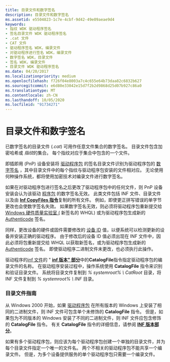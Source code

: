 ```yaml
---
title: 目录文件和数字签名
description: 目录文件和数字签名
ms.assetid: e5504823-1c7e-4cbf-9d42-49e09aeae9d4
keywords:
- 指纹 WDK 驱动程序签名
- 签名目录文件 WDK 驱动程序签名
- .cat 文件
- CAT 文件
- 驱动程序签名 WDK，编录文件
- 对驱动程序进行签名 WDK，编录文件
- 数字签名 WDK，目录文件
- 签名 WDK，编录文件
- 目录文件 WDK 驱动程序签名
ms.date: 04/20/2017
ms.localizationpriority: medium
ms.openlocfilehash: f726f04e8003a7c4c655e64b73daa82c6832b627
ms.sourcegitcommit: e6d80e33042e15d7f2b2d9868d25d07b927c86a0
ms.translationtype: MT
ms.contentlocale: zh-CN
ms.lasthandoff: 10/05/2020
ms.locfileid: "91734271"
---
```

# <a name="catalog-files-and-digital-signatures"></a>目录文件和数字签名


已数字签名的目录文件 (*.cat*) 可用作任意文件集合的数字签名。 目录文件包含加密哈希或 *指纹*的集合。 每个指纹对应于集合中包含的一个文件。

即插即用 (PnP) 设备安装将 [驱动程序包](driver-packages.md) 的签名目录文件识别为驱动程序包的 [数字签名](digital-signatures.md) ，其中目录文件中的每个指纹与驱动程序包安装的文件相对应。 无论使用何种操作系统，都将使用加密技术对编录文件进行数字签名。

如果在对驱动程序包进行签名之后更改了驱动程序包中的任何文件，则 PnP 设备安装会认为该驱动 [程序包](driver-packages.md) 的数字签名无效。 此类文件包括 INF 文件、目录文件以及由 [**Inf CopyFiles 指令**](inf-copyfiles-directive.md)复制的所有文件。 例如，即使更正拼写错误的单字节更改也会使数字签名失效。 如果数字签名无效，则必须将驱动程序包重新提交给 [Windows 硬件质量实验室 (](/previous-versions/windows/hardware/hck/jj124227(v=vs.85)) 新签名的 WHQL) 或为驱动程序包生成新的 [Authenticode](authenticode.md) 签名。

同样，更改设备的硬件或固件需要修改的 [设备 ID](device-ids.md) 值，以便系统可以检测更新的设备并安装正确的驱动程序。 由于修改后的设备 ID 值必须出现在 INF 文件中，因此必须将包重新提交给 WHQL 以获取新签名，或为驱动程序包生成新的 [Authenticode](authenticode.md) 签名。 即使驱动程序二进制文件未更改，也必须执行此操作。

驱动程序的[inf 文件](overview-of-inf-files.md)的 " [**inf 版本" 部分**](inf-version-section.md)中的**CatalogFile**指令指定驱动程序包的编录文件的名称。 在驱动程序安装过程中，操作系统使用 **CatalogFile** 指令来识别和验证目录文件。 系统将目录文件复制到 *% systemroot% \\ CatRoot* 目录，将 INF 文件复制到 *% systemroot% \\ INF* 目录。

### <a name="guidelines-for-catalog-files"></a>目录文件指南

从 Windows 2000 开始，如果 [驱动程序包](driver-packages.md) 在所有版本的 Windows 上安装了相同的二进制文件，则 INF 文件可包含单个未修饰的 **CatalogFile** 指令。 但是，如果包为不同版本的 Windows 安装了不同的二进制文件，则 INF 文件应包含修饰的 **CatalogFile** 指令。 有关 **CatalogFile** 指令的详细信息，请参阅 [**INF 版本部分**](inf-version-section.md)。

如果有多个驱动程序包，则应该为每个驱动程序包创建一个单独的目录文件，并为每个目录文件指定一个唯一的文件名。 两个不相关的驱动程序包不能共享一个编录文件。 但是，为多个设备提供服务的单个驱动程序包只需要一个编录文件。

 

